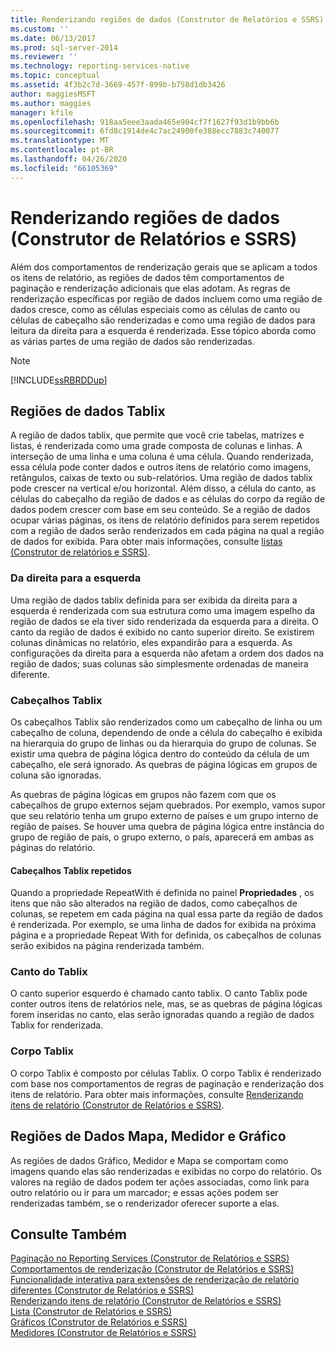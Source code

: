 ```yaml
---
title: Renderizando regiões de dados (Construtor de Relatórios e SSRS) | Microsoft Docs
ms.custom: ''
ms.date: 06/13/2017
ms.prod: sql-server-2014
ms.reviewer: ''
ms.technology: reporting-services-native
ms.topic: conceptual
ms.assetid: 4f3b2c7d-3669-457f-899b-b758d1db3426
author: maggiesMSFT
ms.author: maggies
manager: kfile
ms.openlocfilehash: 918aa5eee3aada465e904cf7f1627f93d1b9bb6b
ms.sourcegitcommit: 6fd8c1914de4c7ac24900fe388ecc7883c740077
ms.translationtype: MT
ms.contentlocale: pt-BR
ms.lasthandoff: 04/26/2020
ms.locfileid: "66105369"
---
```

# <a name="rendering-data-regions-report-builder-and-ssrs"></a>Renderizando regiões de dados (Construtor de Relatórios e SSRS)
  Além dos comportamentos de renderização gerais que se aplicam a todos os itens de relatório, as regiões de dados têm comportamentos de paginação e renderização adicionais que elas adotam. As regras de renderização específicas por região de dados incluem como uma região de dados cresce, como as células especiais como as células de canto ou células de cabeçalho são renderizadas e como uma região de dados para leitura da direita para a esquerda é renderizada. Esse tópico aborda como as várias partes de uma região de dados são renderizadas.  
  
> [!NOTE]  
>  [!INCLUDE[ssRBRDDup](../../includes/ssrbrddup-md.md)]  
  
## <a name="tablix-data-regions"></a>Regiões de dados Tablix  
 A região de dados tablix, que permite que você crie tabelas, matrizes e listas, é renderizada como uma grade composta de colunas e linhas. A interseção de uma linha e uma coluna é uma célula. Quando renderizada, essa célula pode conter dados e outros itens de relatório como imagens, retângulos, caixas de texto ou sub-relatórios. Uma região de dados tablix pode crescer na vertical e/ou horizontal. Além disso, a célula do canto, as células do cabeçalho da região de dados e as células do corpo da região de dados podem crescer com base em seu conteúdo. Se a região de dados ocupar várias páginas, os itens de relatório definidos para serem repetidos com a região de dados serão renderizados em cada página na qual a região de dados for exibida. Para obter mais informações, consulte [listas &#40;Construtor de relatórios e SSRS&#41;](tables-matrices-and-lists-report-builder-and-ssrs.md).  
  
### <a name="right-to-left"></a>Da direita para a esquerda  
 Uma região de dados tablix definida para ser exibida da direita para a esquerda é renderizada com sua estrutura como uma imagem espelho da região de dados se ela tiver sido renderizada da esquerda para a direita. O canto da região de dados é exibido no canto superior direito. Se existirem colunas dinâmicas no relatório, eles expandirão para a esquerda. As configurações da direita para a esquerda não afetam a ordem dos dados na região de dados; suas colunas são simplesmente ordenadas de maneira diferente.  
  
### <a name="tablix-headers"></a>Cabeçalhos Tablix  
 Os cabeçalhos Tablix são renderizados como um cabeçalho de linha ou um cabeçalho de coluna, dependendo de onde a célula do cabeçalho é exibida na hierarquia do grupo de linhas ou da hierarquia do grupo de colunas. Se existir uma quebra de página lógica dentro do conteúdo da célula de um cabeçalho, ele será ignorado. As quebras de página lógicas em grupos de coluna são ignoradas.  
  
 As quebras de página lógicas em grupos não fazem com que os cabeçalhos de grupo externos sejam quebrados. Por exemplo, vamos supor que seu relatório tenha um grupo externo de países e um grupo interno de região de países. Se houver uma quebra de página lógica entre instância do grupo de região de país, o grupo externo, o país, aparecerá em ambas as páginas do relatório.  
  
#### <a name="repeated-tablix-headers"></a>Cabeçalhos Tablix repetidos  
 Quando a propriedade RepeatWith é definida no painel **Propriedades** , os itens que não são alterados na região de dados, como cabeçalhos de colunas, se repetem em cada página na qual essa parte da região de dados é renderizada. Por exemplo, se uma linha de dados for exibida na próxima página e a propriedade Repeat With for definida, os cabeçalhos de colunas serão exibidos na página renderizada também.  
  
### <a name="tablix-corner"></a>Canto do Tablix  
 O canto superior esquerdo é chamado canto tablix. O canto Tablix pode conter outros itens de relatórios nele, mas, se as quebras de página lógicas forem inseridas no canto, elas serão ignoradas quando a região de dados Tablix for renderizada.  
  
### <a name="tablix-body"></a>Corpo Tablix  
 O corpo Tablix é composto por células Tablix. O corpo Tablix é renderizado com base nos comportamentos de regras de paginação e renderização dos itens de relatório. Para obter mais informações, consulte [Renderizando itens de relatório &#40;Construtor de Relatórios e SSRS&#41;](rendering-report-items-report-builder-and-ssrs.md).  
  
## <a name="chart-gauge-and-map-data-regions"></a>Regiões de Dados Mapa, Medidor e Gráfico  
 As regiões de dados Gráfico, Medidor e Mapa se comportam como imagens quando elas são renderizadas e exibidas no corpo do relatório. Os valores na região de dados podem ter ações associadas, como link para outro relatório ou ir para um marcador; e essas ações podem ser renderizadas também, se o renderizador oferecer suporte a elas.  
  
## <a name="see-also"></a>Consulte Também  
 [Paginação no Reporting Services &#40;Construtor de Relatórios e SSRS&#41;](pagination-in-reporting-services-report-builder-and-ssrs.md)   
 [Comportamentos de renderização &#40;Construtor de Relatórios e SSRS&#41;](rendering-behaviors-report-builder-and-ssrs.md)   
 [Funcionalidade interativa para extensões de renderização de relatório diferentes &#40;Construtor de Relatórios e SSRS&#41;](../report-builder/interactive-functionality-different-report-rendering-extensions.md)   
 [Renderizando itens de relatório &#40;Construtor de Relatórios e SSRS&#41;](rendering-report-items-report-builder-and-ssrs.md)   
 [Lista &#40;Construtor de Relatórios e SSRS&#41;](tables-matrices-and-lists-report-builder-and-ssrs.md)   
 [Gráficos &#40;Construtor de Relatórios e SSRS&#41;](charts-report-builder-and-ssrs.md)   
 [Medidores &#40;Construtor de Relatórios e SSRS&#41;](gauges-report-builder-and-ssrs.md)  
  
  
